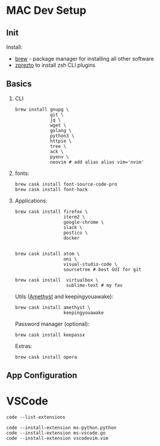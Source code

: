 # MAC Dev Setup

## Init

Install:

- [brew](https://brew.sh/) - package manager for installing all other software
- [zprezto](https://github.com/sorin-ionescu/prezto) to install zsh CLI plugins

## Basics

1. CLI

   ```
   brew install gnupg \
                git \
                jq \
                wget \
                golang \
                python3 \
                httpie \
                tree \
                ack \
                pyenv \
                neovim # add alias alias vim='nvim'   
   ```

2. fonts:

   ```
   brew cask install font-source-code-pro
   brew cask install font-hack
   ```

2. Applications:

   ```
   brew cask install firefox \
                     iterm2 \
                     google-chrome \
                     slack \
                     postico \
                     docker
                  
   ```

   ```
   brew cask install atom \
                     oni \
                     visual-studio-code \
                     sourcetree # best GUI for git
   ```

   ```
   brew cask install  virtualbox \
                      sublime-text # my fav
   ````

   Utils ([Amethyst](https://ianyh.com/amethyst/) and keepingyouawake):

   ```
   brew cask install amethyst \
                     keepingyouawake
   ```

   Password manager (optional):

   ```
   brew cask install keepassx
   ```
   
   Extras:
   
   ```
   brew cask install opera
   ```

## App Configuration

# VSCode

```
code --list-extensions

code --install-extension ms-python.python
code --install-extension ms-vscode.go
code --install-extension vscodevim.vim
```
